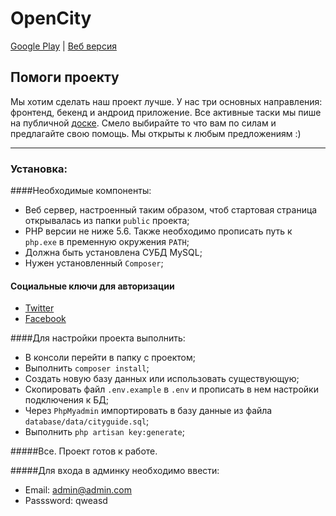 # OpenCity
[Google Play](https://play.google.com/store/apps/details?id=me.kowo.opencity) | [Веб версия](http://opencity.shpp.me/)


## Помоги проекту
Мы хотим сделать наш проект лучше. У нас три основных направления: фронтенд, бекенд и андроид приложение.
Все активные таски мы пише на публичной [доске](https://trello.com/b/ZfK6Z8a3/-). Смело выбирайте то что вам по силам и предлагайте свою помощь.
Мы открыты к любым предложениям :)

***
### Установка:  
####Необходимые компоненты:
* Веб сервер, настроенный таким образом, чтоб стартовая страница открывалась из папки `public` проекта; 
* PHP версии не ниже 5.6. Также необходимо прописать путь к `php.exe` в пременную окружения `PATH`;
* Должна быть установлена СУБД MySQL;
* Нужен установленный `Composer`;

#### Социальные ключи для авторизации
*  [Twitter](https://apps.twitter.com/app/new)
*  [Facebook](https://developers.facebook.com/apps/)

####Для настройки проекта выполнить:
* В консоли перейти в папку с проектом;
* Выполнить `composer install`;  
* Создать новую базу данных или использовать существующую;
* Скопировать файл `.env.example` в `.env` и прописать в нем настройки подключения к БД;
* Через `PhpMyadmin` импортировать в базу данные из файла `database/data/cityguide.sql`;
* Выполнить `php artisan key:generate`;

#####Все. Проект готов к работе.  

#####Для входа в админку необходимо ввести:
* Email: admin@admin.com
* Passsword: qweasd

